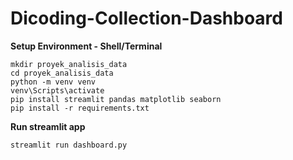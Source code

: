 # Dicoding-Collection-Dashboard
**Setup Environment - Shell/Terminal**
```
mkdir proyek_analisis_data
cd proyek_analisis_data
python -m venv venv
venv\Scripts\activate
pip install streamlit pandas matplotlib seaborn
pip install -r requirements.txt
```
**Run streamlit app**
```
streamlit run dashboard.py
```
